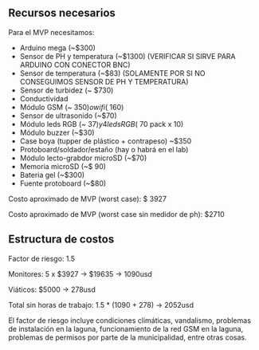 
## Recursos necesarios

Para el MVP necesitamos:

 * Arduino mega (~$300)
 * Sensor de PH y temperatura (~$1300) (VERIFICAR SI SIRVE PARA ARDUINO CON CONECTOR BNC)
 * Sensor de temperatura (~$83) (SOLAMENTE POR SI NO CONSEGUIMOS SENSOR DE PH Y TEMPERATURA)
 * Sensor de turbidez (~ $730)
 * Conductividad
 * Módulo GSM (~ $350) o wifi (~$160)
 * Sensor de ultrasonido (~$70)
 * Módulo leds RGB (~ $37) y 4 leds RGB (~$70 pack x 10)
 * Módulo buzzer (~$30)
 * Case boya (tupper de plástico + contrapeso) ~$350
 * Protoboard/soldador/estaño (hay o habrá en el lab)
 * Módulo lecto-grabdor microSD (~$70)
 * Memoria microSD (~$ 90)
 * Bateria gel (~$300)
 * Fuente protoboard (~$80)

Costo aproximado de MVP (worst case): $ 3927

Costo aproximado de MVP (worst case sin medidor de ph): $2710

## Estructura de costos

Factor de riesgo: 1.5

Monitores: 5 x $3927 -> $19635 -> 1090usd

Viáticos: $5000 -> 278usd

Total sin horas de trabajo: 1.5 * (1090 + 278) -> 2052usd

El factor de riesgo incluye condiciones climáticas, vandalismo, problemas de instalación en la laguna, funcionamiento de la red GSM en la laguna, problemas de permisos por parte de la municipalidad, entre otras cosas.
